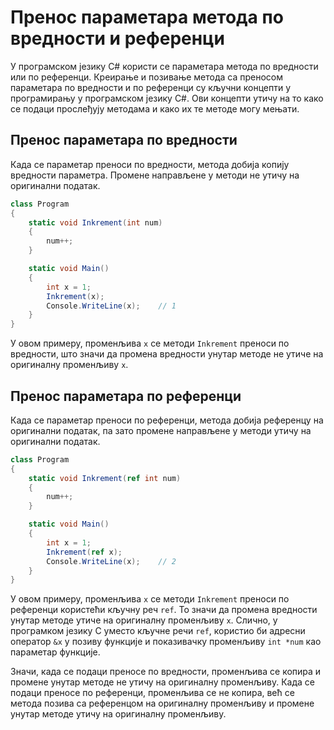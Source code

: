 # Пренос параметара метода по вредности и референци

У програмском језику C# користи се параметара метода по вредности или по
референци. Креирање и позивање метода са преносом параметара по вредности и по
референци су кључни концепти у програмирању у програмском језику C#. Ови
концепти утичу на то како се подаци прослеђују методама и како их те методе
могу мењати.

## Пренос параметара по вредности

Када се параметар преноси по вредности, метода добија копију вредности
параметра. Промене направљене у методи не утичу на оригинални податак.

```cs
class Program
{
    static void Inkrement(int num)
    {
        num++;
    }

    static void Main()
    {
        int x = 1;
        Inkrement(x);
        Console.WriteLine(x);    // 1
    }
}
```

У овом примеру, променљива `x` се методи `Inkrement` преноси по вредности, што
значи да промена вредности унутар методе не утиче на оригиналну променљиву `x`.

## Пренос параметара по референци

Када се параметар преноси по референци, метода добија референцу на оригинални
податак, па зато промене направљене у методи утичу на оригинални податак.

```cs
class Program
{
    static void Inkrement(ref int num)
    {
        num++;
    }

    static void Main()
    {
        int x = 1;
        Inkrement(ref x);
        Console.WriteLine(x);    // 2
    }
}
```

У овом примеру, променљива `x` се методи `Inkrement` преноси по референци
користећи кључну реч `ref`. То значи да промена вредности унутар методе утиче
на оригиналну променљиву `x`. Слично, у програмком језику C уместо кључне речи
`ref`, користио би адресни оператор `&x` у позиву функције и показивачку
променљиву `int *num` као параметар функције.

Значи, када се подаци преносе по вредности, променљива се копира и промене
унутар методе не утичу на оригиналну променљиву. Када се подаци преносе по
референци, променљива се не копира, већ се метода позива са референцом на
оригиналну променљиву и промене унутар методе утичу на оригиналну променљиву.

